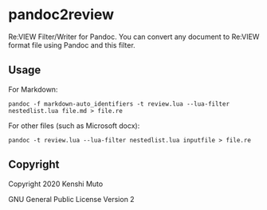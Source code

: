 # pandoc2review

Re:VIEW Filter/Writer for Pandoc. You can convert any document to Re:VIEW format file using Pandoc and this filter.

## Usage

For Markdown:

```
pandoc -f markdown-auto_identifiers -t review.lua --lua-filter nestedlist.lua file.md > file.re
```

For other files (such as Microsoft docx):

```
pandoc -t review.lua --lua-filter nestedlist.lua inputfile > file.re
```

## Copyright

Copyright 2020 Kenshi Muto

GNU General Public License Version 2
